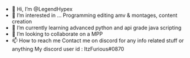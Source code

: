 - 👋 Hi, I’m @LegendHypex
- 👀 I’m interested in ... Programming editing amv & montages, content creation 
- 🌱 I’m currently learning advanced python and api grade java scripting 
- 💞️ I’m looking to collaborate on a MPP
- 📫 How to reach me 
Contact me on discord for any info related stuff or anything 
My discord user id : ItzFurious#0870

<!---
LegendHypex/LegendHypex is a ✨ special ✨ repository because its `README.md` (this file) appears on your GitHub profile.
You can click the Preview link to take a look at your changes.
--->
